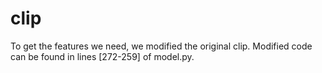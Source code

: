 # clip 
To get the features we need, we modified the original clip. Modified code can be found in lines [272-259] of model.py.
